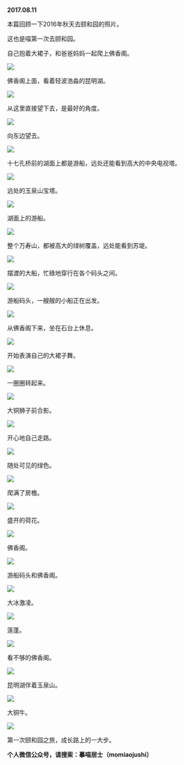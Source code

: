 
          
**2017.08.11**

本篇回顾一下2016年秋天去颐和园的照片。

这也是喵第一次去颐和园。

自己抱着大裙子，和爸爸妈妈一起爬上佛香阁。


![](https://pic3.zhimg.com/v2-9444ee80c44d667ee98fc87bc585de9b.jpg)


佛香阁上面，看着轻波浩淼的昆明湖。


![](https://pic2.zhimg.com/v2-e9c7ff44116f3a1531a7ec9652d8ca7d.jpg)


从这里直接望下去，是最好的角度。


![](https://pic3.zhimg.com/v2-1717ccbfc773b54ecb92c45f082f314e.jpg)


向东边望去。


![](https://pic1.zhimg.com/v2-cedc9c2e243a1ba3e9a27974a3e033bb.jpg)


十七孔桥前的湖面上都是游船，远处还能看到高大的中央电视塔。


![](https://pic2.zhimg.com/v2-fac1672473eb7599ca3971476c53aecb.jpg)


远处的玉泉山宝塔。


![](https://pic3.zhimg.com/v2-0d2983047a519353d88ff3beff0c5c13.jpg)


湖面上的游船。


![](https://pic4.zhimg.com/v2-3946bf002ab2b956e7f0362271893c96.jpg)


整个万寿山，都被高大的绿树覆盖，远处能看到苏堤。


![](https://pic2.zhimg.com/v2-7216b748aeb7b4fb26371892cea3cfca.jpg)


摆渡的大船，忙碌地穿行在各个码头之间。


![](https://pic2.zhimg.com/v2-fee92edda0f53517f10ede6a1403cb54.jpg)


游船码头，一艘艘的小船正在出发。


![](https://pic2.zhimg.com/v2-ea1428a419bbe9fc3bb27166ad0f0b5d.jpg)


从佛香阁下来，坐在石台上休息。


![](https://pic4.zhimg.com/v2-9d95f8edbf6eb1fdab15e84e4eb74e73.jpg)


开始表演自己的大裙子舞。


![](https://pic1.zhimg.com/v2-ee50ec7783cdc7a4a7ef3fbfa9141f87.jpg)


一圈圈转起来。


![](https://pic2.zhimg.com/v2-f2c661e6e041f2161d5a72c033fd5240.jpg)


大铜狮子前合影。


![](https://pic4.zhimg.com/v2-78afedc3fcfaa4e1e29d918111d5d7e5.jpg)


开心地自己走路。


![](https://pic2.zhimg.com/v2-acb5df3189446c667b0157259bdab1b3.jpg)


随处可见的绿色。


![](https://pic4.zhimg.com/v2-101736ccdeeb8d0bdab2f63429353187.jpg)


爬满了房檐。


![](https://pic2.zhimg.com/v2-3d234d69e7ff6f740fdbaed961efcc72.jpg)


盛开的荷花。


![](https://pic3.zhimg.com/v2-d108b03d8998b9ff3ec113a3289a8de4.jpg)


佛香阁。


![](https://pic1.zhimg.com/v2-ade6777db1852a18bf19010586350fcd.jpg)


游船码头和佛香阁。


![](https://pic3.zhimg.com/v2-8eb5e547ca16a1cac971dacc3e62da54.jpg)


大冰激凌。


![](https://pic3.zhimg.com/v2-f80beee1ac8e43f1cbde5bc39d2d8aab.jpg)


莲蓬。


![](https://pic4.zhimg.com/v2-26f4f09eb60116fc0970e391d600ea05.jpg)


看不够的佛香阁。


![](https://pic1.zhimg.com/v2-b711ef33708f3d797d1b69da31dc138d.jpg)


昆明湖伴着玉泉山。


![](https://pic3.zhimg.com/v2-bf3707ea69d08e35d3283ce1b95a6505.jpg)


大铜牛。


![](https://pic3.zhimg.com/v2-60a94fc8b1b01342ccdbe4529ae1207a.jpg)


第一次颐和园之旅，成长路上的一大步。


**个人微信公众号，请搜索：摹喵居士（momiaojushi）**

        